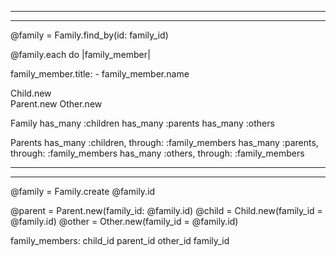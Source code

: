 ******************************************
******************************************

@family = Family.find_by(id: family_id)

@family.each do |family_member|

family_member.title: - family_member.name


Child.new  
Parent.new
Other.new

Family 
has_many :children
has_many :parents
has_many :others

Parents
has_many :children, through: :family_members
has_many :parents, through: :family_members
has_many :others, through: :family_members

******************************************
******************************************


@family = Family.create
@family.id

@parent = Parent.new(family_id: @family.id)
@child = Child.new(family_id = @family.id)
@other = Other.new(family_id = @family.id)

family_members: child_id
               parent_id
               other_id
               family_id




















